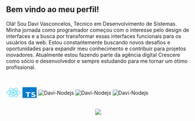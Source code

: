 ## Bem vindo ao meu perfil!

Olá! Sou Davi Vasconcelos, Técnico em Desenvolvimento de Sistemas. Minha jornada como programador começou com o interesse pelo design de interfaces e a busca por transformar essas interfaces funcionais para os usuários da web. Estou constantemente buscando novos desafios e oportunidades para expandir meu conhecimento e contribuir para projetos inovadores.
Atualmente estou fazendo parte da agência digital Crescere como sócio e desenvolvedor e sempre estudando para me tornar um ótimo profissional.  
  
##
<div>

</div>
<div style="display: inline-block"><br>
   <img align="center" alt="Davi-React" height="30" width="40" src="https://raw.githubusercontent.com/devicons/devicon/master/icons/react/react-original.svg">
  <img align="center" alt="Davi-Ts" height="30" width="40" src="https://raw.githubusercontent.com/devicons/devicon/master/icons/typescript/typescript-plain.svg">
 <img  align="center" alt="Davi-Nodejs" height="30" width="40" src="https://cdn.jsdelivr.net/gh/devicons/devicon/icons/nodejs/nodejs-original.svg">
 <img  align="center" alt="Davi-Nodejs" height="30" width="40" src="https://cdn.jsdelivr.net/npm/devicon@2.15.1/icons/wordpress/wordpress-original.svg">
 <img  align="center" alt="Davi-Nodejs" height="30" width="40" src="https://cdn.jsdelivr.net/npm/devicon@2.15.1/icons/nextjs/nextjs-original.svg">

</div>

## 

<div align="center"> 
  <a align="center" href="https://www.linkedin.com/in/davi-vasconcelos-souza-236170234/" target="_blank"><img src="https://img.shields.io/badge/-LinkedIn-%230077B5?style=for-the-badge&logo=linkedin&logoColor=white" target="_blank"></a> 

</div>
